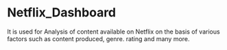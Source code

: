 # Netflix_Dashboard
It is used for Analysis of content available on Netflix on the basis of various factors such as content produced, genre. rating and many more.
